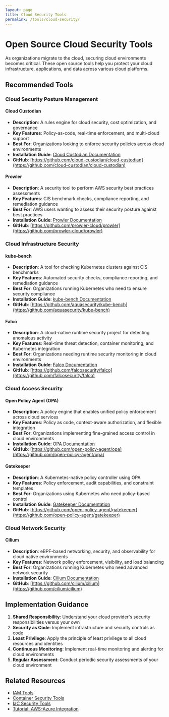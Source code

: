 ```yaml
---
layout: page
title: Cloud Security Tools
permalink: /tools/cloud-security/
---
```


# Open Source Cloud Security Tools

As organizations migrate to the cloud, securing cloud environments becomes critical. These open source tools help you protect your cloud infrastructure, applications, and data across various cloud platforms.

## Recommended Tools

### Cloud Security Posture Management

#### Cloud Custodian
- **Description**: A rules engine for cloud security, cost optimization, and governance
- **Key Features**: Policy-as-code, real-time enforcement, and multi-cloud support
- **Best For**: Organizations looking to enforce security policies across cloud environments
- **Installation Guide**: [Cloud Custodian Documentation](https://cloudcustodian.io/docs/index.html)
- **GitHub**: [https://github.com/cloud-custodian/cloud-custodian](https://github.com/cloud-custodian/cloud-custodian)

#### Prowler
- **Description**: A security tool to perform AWS security best practices assessments
- **Key Features**: CIS benchmark checks, compliance reporting, and remediation guidance
- **Best For**: AWS users wanting to assess their security posture against best practices
- **Installation Guide**: [Prowler Documentation](https://github.com/prowler-cloud/prowler#quick-start)
- **GitHub**: [https://github.com/prowler-cloud/prowler](https://github.com/prowler-cloud/prowler)

### Cloud Infrastructure Security

#### kube-bench
- **Description**: A tool for checking Kubernetes clusters against CIS benchmarks
- **Key Features**: Automated security checks, compliance reporting, and remediation guidance
- **Best For**: Organizations running Kubernetes who need to ensure security compliance
- **Installation Guide**: [kube-bench Documentation](https://github.com/aquasecurity/kube-bench#running-kube-bench)
- **GitHub**: [https://github.com/aquasecurity/kube-bench](https://github.com/aquasecurity/kube-bench)

#### Falco
- **Description**: A cloud-native runtime security project for detecting anomalous activity
- **Key Features**: Real-time threat detection, container monitoring, and Kubernetes integration
- **Best For**: Organizations needing runtime security monitoring in cloud environments
- **Installation Guide**: [Falco Documentation](https://falco.org/docs/)
- **GitHub**: [https://github.com/falcosecurity/falco](https://github.com/falcosecurity/falco)

### Cloud Access Security

#### Open Policy Agent (OPA)
- **Description**: A policy engine that enables unified policy enforcement across cloud services
- **Key Features**: Policy as code, context-aware authorization, and flexible integration
- **Best For**: Organizations implementing fine-grained access control in cloud environments
- **Installation Guide**: [OPA Documentation](https://www.openpolicyagent.org/docs/latest/)
- **GitHub**: [https://github.com/open-policy-agent/opa](https://github.com/open-policy-agent/opa)

#### Gatekeeper
- **Description**: A Kubernetes-native policy controller using OPA
- **Key Features**: Policy enforcement, audit capabilities, and constraint templates
- **Best For**: Organizations using Kubernetes who need policy-based control
- **Installation Guide**: [Gatekeeper Documentation](https://open-policy-agent.github.io/gatekeeper/website/docs/)
- **GitHub**: [https://github.com/open-policy-agent/gatekeeper](https://github.com/open-policy-agent/gatekeeper)

### Cloud Network Security

#### Cilium
- **Description**: eBPF-based networking, security, and observability for cloud native environments
- **Key Features**: Network policy enforcement, visibility, and load balancing
- **Best For**: Organizations running Kubernetes who need advanced network security
- **Installation Guide**: [Cilium Documentation](https://docs.cilium.io/en/stable/gettingstarted/)
- **GitHub**: [https://github.com/cilium/cilium](https://github.com/cilium/cilium)

## Implementation Guidance

1. **Shared Responsibility**: Understand your cloud provider's security responsibilities versus your own
2. **Security as Code**: Implement infrastructure and security controls as code
3. **Least Privilege**: Apply the principle of least privilege to all cloud resources and identities
4. **Continuous Monitoring**: Implement real-time monitoring and alerting for cloud environments
5. **Regular Assessment**: Conduct periodic security assessments of your cloud environment

## Related Resources

- [IAM Tools](/tools/06-iam.html)
- [Container Security Tools](/tools/08-container-security.html)
- [IaC Security Tools](/tools/09-iac-security.html)
- [Tutorial: AWS-Azure Integration](/tutorials/aws-azure-integration.html)